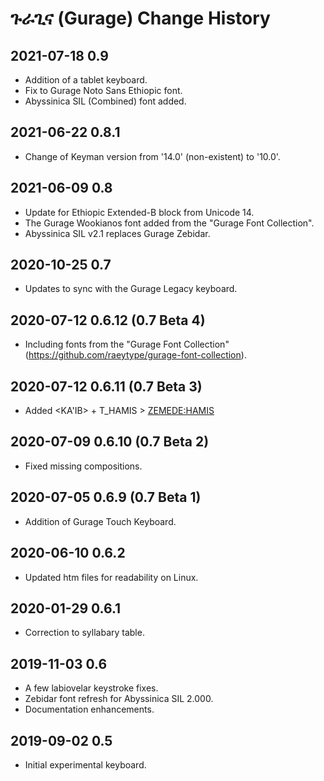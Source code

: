 # ጉራጊና (Gurage) Change History

## 2021-07-18 0.9
* Addition of a tablet keyboard.
* Fix to Gurage Noto Sans Ethiopic font.
* Abyssinica SIL (Combined) font added.

## 2021-06-22 0.8.1
* Change of Keyman version from '14.0' (non-existent) to '10.0'.

## 2021-06-09 0.8
* Update for Ethiopic Extended-B block from Unicode 14.
* The Gurage Wookianos font added from the "Gurage Font Collection".
* Abyssinica SIL v2.1 replaces Gurage Zebidar.

## 2020-10-25 0.7
* Updates to sync with the Gurage Legacy keyboard.

## 2020-07-12 0.6.12 (0.7 Beta 4)
* Including fonts from the "Gurage Font Collection" (https://github.com/raeytype/gurage-font-collection).

## 2020-07-12 0.6.11 (0.7 Beta 3)
* Added <KA'IB> + T_HAMIS > <ZEMEDE:HAMIS>

## 2020-07-09 0.6.10 (0.7 Beta 2)
* Fixed missing compositions.

## 2020-07-05 0.6.9 (0.7 Beta 1)
* Addition of Gurage Touch Keyboard.

## 2020-06-10 0.6.2
* Updated htm files for readability on Linux.

## 2020-01-29 0.6.1
* Correction to syllabary table.

## 2019-11-03 0.6
* A few labiovelar keystroke fixes.
* Zebidar font refresh for Abyssinica SIL 2.000.
* Documentation enhancements.

## 2019-09-02 0.5
* Initial experimental keyboard.

